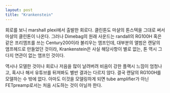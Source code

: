```yaml
---
layout: post
title: "Krankenstein"
---
```



회로를 보니 marshall plexi에서 출발한 회로다. 클린톤도 마샬의 톤스텍을 그대로 써서 마샬의 클린톤이 나온다. 그러나 Dimebag의 원래 사운드는 randall의 RG100H 혹은 같은 프리앰프를 쓰는 Century200이라 불리우는 앰프인데, 대부분의 앨범은 랜달의 앰프헤드로 만들었던 것이라, Krankenstein은 사실 해당사항이 별로 없는, 톤 역시 그다지 연관이 없는 앰프인 것이다.




역시나 모델한 것이나 회로나 저음을 많이 날려버려 비음이 강한 플랙시 느낌이 엄청나고, 혹시나 해서 유튜브를 뒤져봐도 별반 결과는 다르지 않다. 결국 랜달의 RG100H를 모델하는 수 밖에 없다. 아마도 이것을 모델링하게 되면 tube amplifier가 아닌 FETpreamp로서는 처음 시도하는 것이 아닐까 한다.


